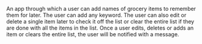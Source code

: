 An app through which a user can add names of grocery items to remember them for
later. The user can add any keyword. The user can also edit or delete a single item later to check it
off the list or clear the entire list if they are done with all the items in the list. Once a user edits,
deletes or adds an item or clears the entire list, the user will be notified with a message.